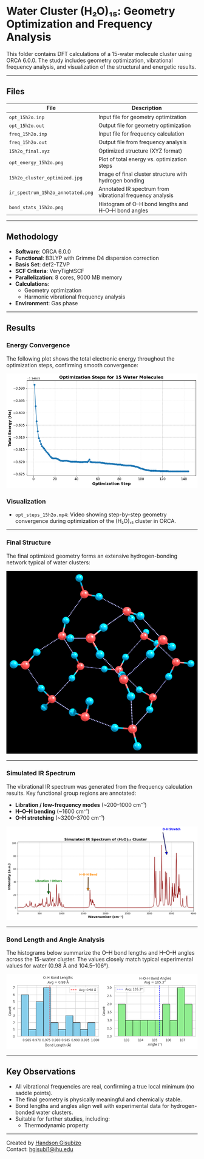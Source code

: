 # Water Cluster (H₂O)₁₅: Geometry Optimization and Frequency Analysis

This folder contains DFT calculations of a 15-water molecule cluster using ORCA 6.0.0. The study includes geometry optimization, vibrational frequency analysis, and visualization of the structural and energetic results.

---

## Files

| File                              | Description |
|-----------------------------------|-------------|
| `opt_15h2o.inp`                   | Input file for geometry optimization |
| `opt_15h2o.out`                   | Output file for geometry optimization |
| `freq_15h2o.inp`                  | Input file for frequency calculation |
| `freq_15h2o.out`                  | Output file from frequency analysis |
| `15h2o_final.xyz`                 | Optimized structure (XYZ format) |
| `opt_energy_15h2o.png`            | Plot of total energy vs. optimization steps |
| `15h2o_cluster_optimized.jpg`     | Image of final cluster structure with hydrogen bonding |
| `ir_spectrum_15h2o_annotated.png` | Annotated IR spectrum from vibrational frequency analysis |
| `bond_stats_15h2o.png`            | Histogram of O–H bond lengths and H–O–H bond angles |

---

## Methodology

- **Software**: ORCA 6.0.0
- **Functional**: B3LYP with Grimme D4 dispersion correction
- **Basis Set**: def2-TZVP
- **SCF Criteria**: VeryTightSCF
- **Parallelization**: 8 cores, 9000 MB memory
- **Calculations**:
  - Geometry optimization
  - Harmonic vibrational frequency analysis
- **Environment**: Gas phase

---

## Results

### Energy Convergence

The following plot shows the total electronic energy throughout the optimization steps, confirming smooth convergence:

![Optimization Energy](opt_energy_15h2o.png)


###  Visualization
- `opt_steps_15h2o.mp4`: Video showing step-by-step geometry convergence during optimization of the (H₂O)₁₅ cluster in ORCA.


---

### Final Structure

The final optimized geometry forms an extensive hydrogen-bonding network typical of water clusters:

![Optimized Cluster Structure](15h2o_cluster_optimized.jpg)

---

### Simulated IR Spectrum

The vibrational IR spectrum was generated from the frequency calculation results. Key functional group regions are annotated:

- **Libration / low-frequency modes** (~200–1000 cm⁻¹)
- **H–O–H bending** (~1600 cm⁻¹)
- **O–H stretching** (~3200–3700 cm⁻¹)

![Simulated IR Spectrum](ir_spectrum_15h2o_annotated.png)

---

### Bond Length and Angle Analysis

The histograms below summarize the O–H bond lengths and H–O–H angles across the 15-water cluster. The values closely match typical experimental values for water (0.98 Å and 104.5–106°).

![Bond Length and Angle Distribution](bond_stats_15h2o.png)

---

## Key Observations

- All vibrational frequencies are real, confirming a true local minimum (no saddle points).
- The final geometry is physically meaningful and chemically stable.
- Bond lengths and angles align well with experimental data for hydrogen-bonded water clusters.
- Suitable for further studies, including:
  - Thermodynamic property 
  

---

Created by [Handson Gisubizo](https://github.com/handsongisubizo)  
Contact: hgisubi1@jhu.edu

